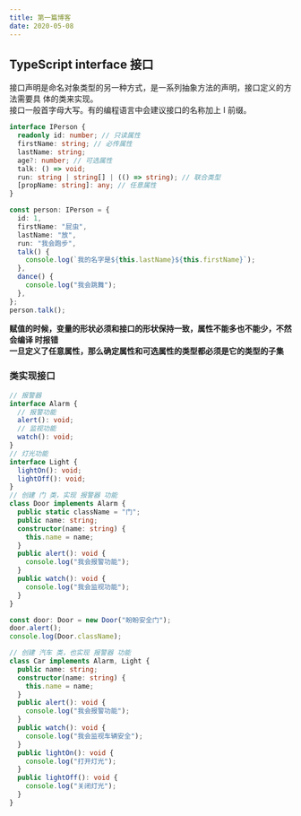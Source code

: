 ```yaml
---
title: 第一篇博客
date: 2020-05-08
---
```


## TypeScript interface 接口

接口声明是命名对象类型的另一种方式，是一系列抽象方法的声明，接口定义的方法需要具
体的类来实现。  
接口一般首字母大写。有的编程语言中会建议接口的名称加上 I 前缀。

```typescript
interface IPerson {
  readonly id: number; // 只读属性
  firstName: string; // 必传属性
  lastName: string;
  age?: number; // 可选属性
  talk: () => void;
  run: string | string[] | (() => string); // 联合类型
  [propName: string]: any; // 任意属性
}

const person: IPerson = {
  id: 1,
  firstName: "屁虫",
  lastName: "放",
  run: "我会跑步",
  talk() {
    console.log(`我的名字是${this.lastName}${this.firstName}`);
  },
  dance() {
    console.log("我会跳舞");
  },
};
person.talk();
```

**赋值的时候，变量的形状必须和接口的形状保持一致，属性不能多也不能少，不然会编译
时报错**  
**一旦定义了任意属性，那么确定属性和可选属性的类型都必须是它的类型的子集**

### 类实现接口

```typescript
// 报警器
interface Alarm {
  // 报警功能
  alert(): void;
  // 监视功能
  watch(): void;
}
// 灯光功能
interface Light {
  lightOn(): void;
  lightOff(): void;
}
// 创建 门 类，实现 报警器 功能
class Door implements Alarm {
  public static className = "门";
  public name: string;
  constructor(name: string) {
    this.name = name;
  }
  public alert(): void {
    console.log("我会报警功能");
  }
  public watch(): void {
    console.log("我会监视功能");
  }
}

const door: Door = new Door("盼盼安全门");
door.alert();
console.log(Door.className);

// 创建 汽车 类，也实现 报警器 功能
class Car implements Alarm, Light {
  public name: string;
  constructor(name: string) {
    this.name = name;
  }
  public alert(): void {
    console.log("我会报警功能");
  }
  public watch(): void {
    console.log("我会监视车辆安全");
  }
  public lightOn(): void {
    console.log("打开灯光");
  }
  public lightOff(): void {
    console.log("关闭灯光");
  }
}
```
